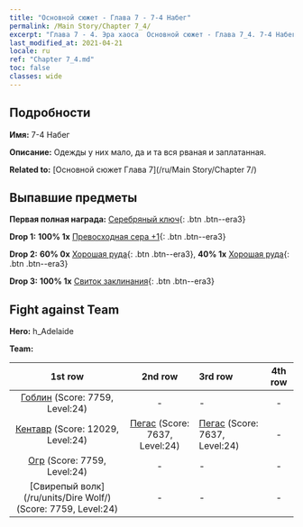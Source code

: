 ```yaml
---
title: "Основной сюжет - Глава 7 - 7-4 Набег"
permalink: /Main Story/Chapter 7_4/
excerpt: "Глава 7 - 4. Эра хаоса  Основной сюжет - Глава 7_4. 7-4 Набег"
last_modified_at: 2021-04-21
locale: ru
ref: "Chapter 7_4.md"
toc: false
classes: wide
---
```


## Подробности

 **Имя:** 7-4 Набег

 **Описание:** Одежды у них мало, да и та вся рваная и заплатанная.

 **Related to:** [Основной сюжет Глава 7](/ru/Main Story/Chapter 7/)

## Выпавшие предметы

 **Первая полная награда:** [Серебряный ключ](/ru/Items/con_693/){: .btn .btn--era3}

 **Drop 1:** **100% 1x** [Превосходная сера +1](/ru/Items/mat_22/){: .btn .btn--era3}

 **Drop 2:** **60% 0x** [Хорошая руда](/ru/Items/mat_12/){: .btn .btn--era3}, **40% 1x** [Хорошая руда](/ru/Items/mat_12/){: .btn .btn--era3}

 **Drop 3:** **100% 1x** [Свиток заклинания](/ru/Items/con_694/){: .btn .btn--era3}


## Fight against Team
 **Hero:** h_Adelaide

 **Team:**


  | 1st row | 2nd row | 3rd row | 4th row |
  |:----:|:----:|:----|:----:|
  | [Гоблин](/ru/units/Goblin/) (Score: 7759, Level:24)  | - | - | - |
  | [Кентавр](/ru/units/Centaur/) (Score: 12029, Level:24)  | [Пегас](/ru/units/Pegasus/) (Score: 7637, Level:24)  | [Пегас](/ru/units/Pegasus/) (Score: 7637, Level:24)  | - |
  | [Огр](/ru/units/Ogre/) (Score: 7759, Level:24)  | - | - | - |
  | [Свирепый волк](/ru/units/Dire Wolf/) (Score: 7759, Level:24)  | - | - | - |


